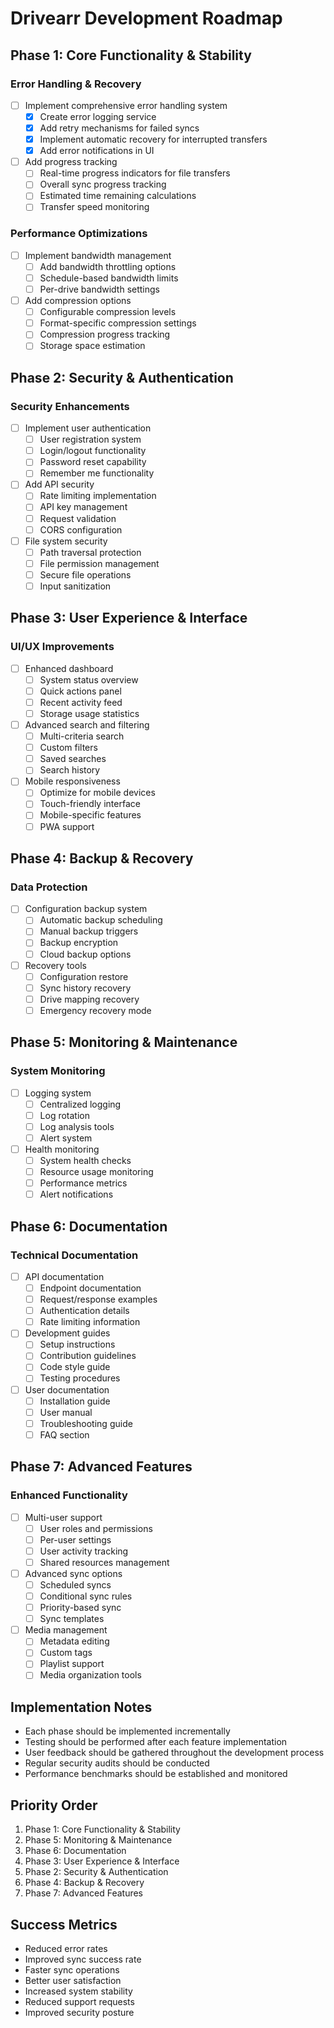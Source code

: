# Drivearr Development Roadmap

## Phase 1: Core Functionality & Stability
### Error Handling & Recovery
- [ ] Implement comprehensive error handling system
  - [x] Create error logging service
  - [x] Add retry mechanisms for failed syncs
  - [x] Implement automatic recovery for interrupted transfers
  - [x] Add error notifications in UI
- [ ] Add progress tracking
  - [ ] Real-time progress indicators for file transfers
  - [ ] Overall sync progress tracking
  - [ ] Estimated time remaining calculations
  - [ ] Transfer speed monitoring

### Performance Optimizations
- [ ] Implement bandwidth management
  - [ ] Add bandwidth throttling options
  - [ ] Schedule-based bandwidth limits
  - [ ] Per-drive bandwidth settings
- [ ] Add compression options
  - [ ] Configurable compression levels
  - [ ] Format-specific compression settings
  - [ ] Compression progress tracking
  - [ ] Storage space estimation

## Phase 2: Security & Authentication
### Security Enhancements
- [ ] Implement user authentication
  - [ ] User registration system
  - [ ] Login/logout functionality
  - [ ] Password reset capability
  - [ ] Remember me functionality
- [ ] Add API security
  - [ ] Rate limiting implementation
  - [ ] API key management
  - [ ] Request validation
  - [ ] CORS configuration
- [ ] File system security
  - [ ] Path traversal protection
  - [ ] File permission management
  - [ ] Secure file operations
  - [ ] Input sanitization

## Phase 3: User Experience & Interface
### UI/UX Improvements
- [ ] Enhanced dashboard
  - [ ] System status overview
  - [ ] Quick actions panel
  - [ ] Recent activity feed
  - [ ] Storage usage statistics
- [ ] Advanced search and filtering
  - [ ] Multi-criteria search
  - [ ] Custom filters
  - [ ] Saved searches
  - [ ] Search history
- [ ] Mobile responsiveness
  - [ ] Optimize for mobile devices
  - [ ] Touch-friendly interface
  - [ ] Mobile-specific features
  - [ ] PWA support

## Phase 4: Backup & Recovery
### Data Protection
- [ ] Configuration backup system
  - [ ] Automatic backup scheduling
  - [ ] Manual backup triggers
  - [ ] Backup encryption
  - [ ] Cloud backup options
- [ ] Recovery tools
  - [ ] Configuration restore
  - [ ] Sync history recovery
  - [ ] Drive mapping recovery
  - [ ] Emergency recovery mode

## Phase 5: Monitoring & Maintenance
### System Monitoring
- [ ] Logging system
  - [ ] Centralized logging
  - [ ] Log rotation
  - [ ] Log analysis tools
  - [ ] Alert system
- [ ] Health monitoring
  - [ ] System health checks
  - [ ] Resource usage monitoring
  - [ ] Performance metrics
  - [ ] Alert notifications

## Phase 6: Documentation
### Technical Documentation
- [ ] API documentation
  - [ ] Endpoint documentation
  - [ ] Request/response examples
  - [ ] Authentication details
  - [ ] Rate limiting information
- [ ] Development guides
  - [ ] Setup instructions
  - [ ] Contribution guidelines
  - [ ] Code style guide
  - [ ] Testing procedures
- [ ] User documentation
  - [ ] Installation guide
  - [ ] User manual
  - [ ] Troubleshooting guide
  - [ ] FAQ section

## Phase 7: Advanced Features
### Enhanced Functionality
- [ ] Multi-user support
  - [ ] User roles and permissions
  - [ ] Per-user settings
  - [ ] User activity tracking
  - [ ] Shared resources management
- [ ] Advanced sync options
  - [ ] Scheduled syncs
  - [ ] Conditional sync rules
  - [ ] Priority-based sync
  - [ ] Sync templates
- [ ] Media management
  - [ ] Metadata editing
  - [ ] Custom tags
  - [ ] Playlist support
  - [ ] Media organization tools

## Implementation Notes
- Each phase should be implemented incrementally
- Testing should be performed after each feature implementation
- User feedback should be gathered throughout the development process
- Regular security audits should be conducted
- Performance benchmarks should be established and monitored

## Priority Order
1. Phase 1: Core Functionality & Stability
2. Phase 5: Monitoring & Maintenance
3. Phase 6: Documentation
4. Phase 3: User Experience & Interface
5. Phase 2: Security & Authentication
6. Phase 4: Backup & Recovery
7. Phase 7: Advanced Features

## Success Metrics
- Reduced error rates
- Improved sync success rate
- Faster sync operations
- Better user satisfaction
- Increased system stability
- Reduced support requests
- Improved security posture 